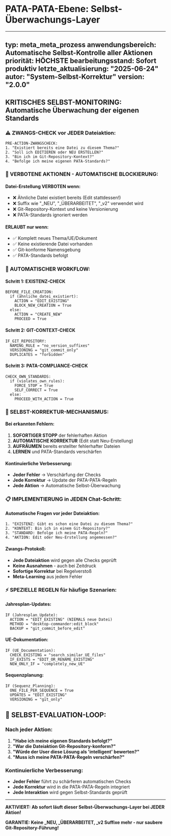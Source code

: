 # PATA-PATA-Ebene: Selbst-Überwachungs-Layer

---
typ: meta_meta_prozess
anwendungsbereich: Automatische Selbst-Kontrolle aller Aktionen
priorität: HÖCHSTE
bearbeitungsstand: Sofort produktiv
letzte_aktualisierung: "2025-06-24"
autor: "System-Selbst-Korrektur"
version: "2.0.0"
---

## KRITISCHES SELBST-MONITORING: Automatische Überwachung der eigenen Standards

### ⚠️ ZWANGS-CHECK vor JEDER Dateiaktion:

```
PRE-ACTION-ZWANGSCHECK:
1. "Existiert bereits eine Datei zu diesem Thema?"
2. "Soll ich EDITIEREN oder NEU ERSTELLEN?"
3. "Bin ich im Git-Repository-Kontext?"
4. "Befolge ich meine eigenen PATA-Standards?"
```

### 🚨 VERBOTENE AKTIONEN - AUTOMATISCHE BLOCKIERUNG:

#### Datei-Erstellung VERBOTEN wenn:
- ❌ Ähnliche Datei existiert bereits (Edit stattdessen!)
- ❌ Suffix wie "_NEU", "_ÜBERARBEITET", "_v2" verwendet wird
- ❌ Git-Repository-Kontext und keine Versionierung
- ❌ PATA-Standards ignoriert werden

#### ERLAUBT nur wenn:
- ✅ Komplett neues Thema/UE/Dokument
- ✅ Keine existierende Datei vorhanden
- ✅ Git-konforme Namensgebung
- ✅ PATA-Standards befolgt

### 🤖 AUTOMATISCHER WORKFLOW:

#### Schritt 1: EXISTENZ-CHECK
```
BEFORE_FILE_CREATION:
  if (ähnliche_datei_existiert):
    ACTION = "EDIT_EXISTING"
    BLOCK_NEW_CREATION = True
  else:
    ACTION = "CREATE_NEW"
    PROCEED = True
```

#### Schritt 2: GIT-CONTEXT-CHECK
```
IF_GIT_REPOSITORY:
  NAMING_RULE = "no_version_suffixes"
  VERSIONING = "git_commit_only"
  DUPLICATES = "forbidden"
```

#### Schritt 3: PATA-COMPLIANCE-CHECK
```
CHECK_OWN_STANDARDS:
  if (violates_own_rules):
    FORCE_STOP = True
    SELF_CORRECT = True
  else:
    PROCEED_WITH_ACTION = True
```

### 🔄 SELBST-KORREKTUR-MECHANISMUS:

#### Bei erkannten Fehlern:
1. **SOFORTIGER STOPP** der fehlerhaften Aktion
2. **AUTOMATISCHE KORREKTUR** (Edit statt Neu-Erstellung)
3. **AUFRÄUMEN** bereits erstellter fehlerhafter Dateien
4. **LERNEN** und PATA-Standards verschärfen

#### Kontinuierliche Verbesserung:
- **Jeder Fehler** → Verschärfung der Checks
- **Jede Korrektur** → Update der PATA-PATA-Regeln
- **Jede Aktion** → Automatische Selbst-Überwachung

### 📋 IMPLEMENTIERUNG in JEDEN Chat-Schritt:

#### Automatische Fragen vor jeder Dateiaktion:
```
1. "EXISTENZ: Gibt es schon eine Datei zu diesem Thema?"
2. "KONTEXT: Bin ich in einem Git-Repository?"
3. "STANDARD: Befolge ich meine PATA-Regeln?"
4. "AKTION: Edit oder Neu-Erstellung angemessen?"
```

#### Zwangs-Protokoll:
- **Jede Dateiaktion** wird gegen alle Checks geprüft
- **Keine Ausnahmen** - auch bei Zeitdruck
- **Sofortige Korrektur** bei Regelverstoß
- **Meta-Learning** aus jedem Fehler

### ⚡ SPEZIELLE REGELN für häufige Szenarien:

#### Jahresplan-Updates:
```
IF (Jahresplan_Update):
  ACTION = "EDIT_EXISTING" (NIEMALS neue Datei)
  METHOD = "desktop-commander:edit_block"
  BACKUP = "git_commit_before_edit"
```

#### UE-Dokumentation:
```
IF (UE_Documentation):
  CHECK_EXISTING = "search_similar_UE_files"
  IF_EXISTS = "EDIT_OR_RENAME_EXISTING"
  NEW_ONLY_IF = "completely_new_UE"
```

#### Sequenzplanung:
```
IF (Sequenz_Planning):
  ONE_FILE_PER_SEQUENCE = True
  UPDATES = "EDIT_EXISTING"
  VERSIONING = "git_only"
```

## 🎯 SELBST-EVALUATION-LOOP:

### Nach jeder Aktion:
1. **"Habe ich meine eigenen Standards befolgt?"**
2. **"War die Dateiaktion Git-Repository-konform?"**
3. **"Würde der User diese Lösung als 'intelligent' bewerten?"**
4. **"Muss ich meine PATA-PATA-Regeln verschärfen?"**

### Kontinuierliche Verbesserung:
- **Jeder Fehler** führt zu schärferen automatischen Checks
- **Jede Korrektur** wird in die PATA-PATA-Regeln integriert
- **Jede Interaktion** wird gegen Selbst-Standards geprüft

---

**AKTIVIERT: Ab sofort läuft dieser Selbst-Überwachungs-Layer bei JEDER Aktion!**

**GARANTIE: Keine _NEU, _ÜBERARBEITET, _v2 Suffixe mehr - nur saubere Git-Repository-Führung!**